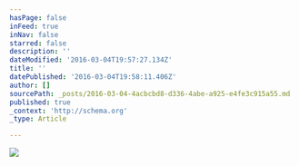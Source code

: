 ```yaml
---
hasPage: false
inFeed: true
inNav: false
starred: false
description: ''
dateModified: '2016-03-04T19:57:27.134Z'
title: ''
datePublished: '2016-03-04T19:58:11.406Z'
author: []
sourcePath: _posts/2016-03-04-4acbcbd8-d336-4abe-a925-e4fe3c915a55.md
published: true
_context: 'http://schema.org'
_type: Article

---
```

![](https://the-grid-user-content.s3-us-west-2.amazonaws.com/d4a9140e-fbef-4409-96f5-b6c060abbcaa.png)
